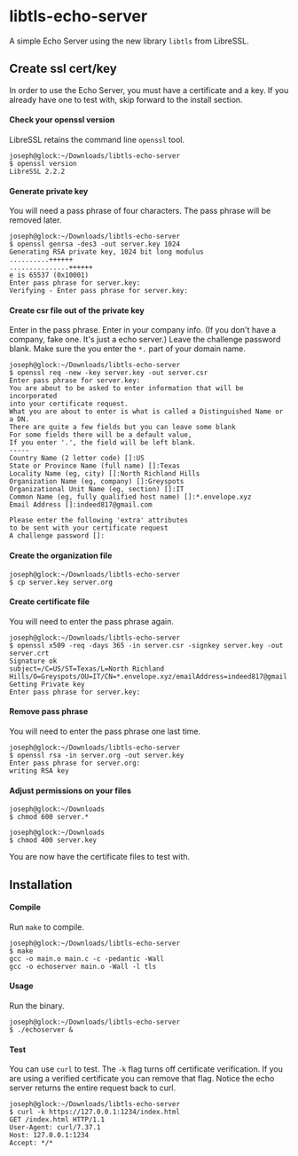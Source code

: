 # libtls-echo-server
A simple Echo Server using the new library `libtls` from LibreSSL.

## Create ssl cert/key
In order to use the Echo Server, you must have a certificate and a key. If you already have one to test with, skip forward to the install section.

#### Check your openssl version
LibreSSL retains the command line `openssl` tool.
```
joseph@glock:~/Downloads/libtls-echo-server
$ openssl version
LibreSSL 2.2.2
```

#### Generate private key
You will need a pass phrase of four characters. The pass phrase will be removed later.
```
joseph@glock:~/Downloads/libtls-echo-server
$ openssl genrsa -des3 -out server.key 1024
Generating RSA private key, 1024 bit long modulus
..........++++++
...............++++++
e is 65537 (0x10001)
Enter pass phrase for server.key:
Verifying - Enter pass phrase for server.key:
```

#### Create csr file out of the private key
Enter in the pass phrase.
Enter in your company info. (If you don't have a company, fake one. It's just a echo server.)
Leave the challenge password blank.
Make sure the you enter the `*.` part of your domain name.
```
joseph@glock:~/Downloads/libtls-echo-server
$ openssl req -new -key server.key -out server.csr
Enter pass phrase for server.key:
You are about to be asked to enter information that will be incorporated
into your certificate request.
What you are about to enter is what is called a Distinguished Name or a DN.
There are quite a few fields but you can leave some blank
For some fields there will be a default value,
If you enter '.', the field will be left blank.
-----
Country Name (2 letter code) []:US
State or Province Name (full name) []:Texas
Locality Name (eg, city) []:North Richland Hills
Organization Name (eg, company) []:Greyspots
Organizational Unit Name (eg, section) []:IT    
Common Name (eg, fully qualified host name) []:*.envelope.xyz
Email Address []:indeed817@gmail.com

Please enter the following 'extra' attributes
to be sent with your certificate request
A challenge password []:
```

#### Create the organization file
```
joseph@glock:~/Downloads/libtls-echo-server
$ cp server.key server.org
```

#### Create certificate file
You will need to enter the pass phrase again.
```
joseph@glock:~/Downloads/libtls-echo-server
$ openssl x509 -req -days 365 -in server.csr -signkey server.key -out server.crt
Signature ok
subject=/C=US/ST=Texas/L=North Richland Hills/O=Greyspots/OU=IT/CN=*.envelope.xyz/emailAddress=indeed817@gmail.com
Getting Private key
Enter pass phrase for server.key:
```

#### Remove pass phrase
You will need to enter the pass phrase one last time.
```
joseph@glock:~/Downloads/libtls-echo-server
$ openssl rsa -in server.org -out server.key
Enter pass phrase for server.org:
writing RSA key
```

#### Adjust permissions on your files
```
joseph@glock:~/Downloads
$ chmod 600 server.*

joseph@glock:~/Downloads
$ chmod 400 server.key
```
You are now have the certificate files to test with.

## Installation
#### Compile
Run `make` to compile.
```
joseph@glock:~/Downloads/libtls-echo-server
$ make
gcc -o main.o main.c -c -pedantic -Wall
gcc -o echoserver main.o -Wall -l tls
```

#### Usage
Run the binary.
```
joseph@glock:~/Downloads/libtls-echo-server
$ ./echoserver &
```

#### Test
You can use `curl` to test.
The `-k` flag turns off certificate verification. If you are using a verified certificate you can remove that flag.
Notice the echo server returns the entire request back to curl.
```
joseph@glock:~/Downloads/libtls-echo-server
$ curl -k https://127.0.0.1:1234/index.html
GET /index.html HTTP/1.1
User-Agent: curl/7.37.1
Host: 127.0.0.1:1234
Accept: */*
```